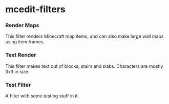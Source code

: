 mcedit-filters
==============

### Render Maps
This filter renders Minecraft map items, and can also make large wall maps using item frames.

### Text Render
This filter makes text out of blocks, stairs and slabs. Characters are mostly 3x3 in size.

### Test Filter
A filter with some testing stuff in it.
